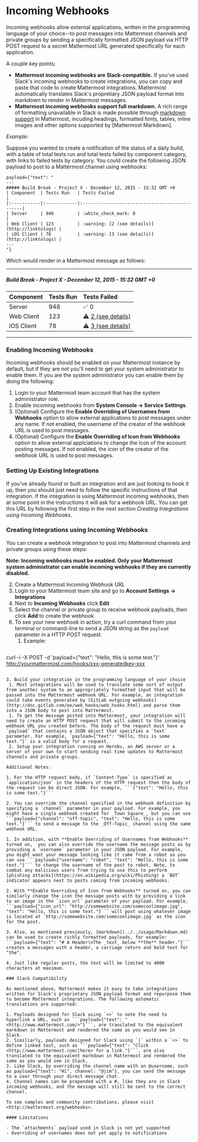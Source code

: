 # Incoming Webhooks

Incoming webhooks allow external applications, written in the programming language of your choice--to post messages into Mattermost channels and private groups by sending a specifically formatted JSON payload via HTTP POST request to a secret Mattermost URL generated specifically for each application.

A couple key points:

- **Mattermost incoming webhooks are Slack-compatible.** If you've used Slack's incoming webhooks to create integrations, you can copy and paste that code to create Mattermost integrations. Mattermost automatically translates Slack's propretiary JSON payload format into markdown to render in Mattermost messages.
- **Mattermost incoming webhooks support full markdown.** A rich range of formatting unavailable in Slack is made possible through [markdown support](../../usage/Markdown.md) in Mattermost, incuding headings, formatted fonts, tables, inline images and other options supported by [Mattermost Markdown].

_Example:_

Suppose you wanted to create a notification of the status of a daily build, with a table of total tests run and total tests failed by component category, with links to failed tests by category. You could create the following JSON payload to post to a Mattermost channel using webhooks:

```
payload={"text": "
---
##### Build Break - Project X - December 12, 2015 - 15:32 GMT +0
| Component  | Tests Run   | Tests Failed                                   |
|:-----------|:------------|:-----------------------------------------------|
| Server     | 948         | :white_check_mark: 0                           |
| Web Client | 123         | :warning: [2 (see details)](http://linktologs) |
| iOS Client | 78          | :warning: [3 (see details)](http://linktologs) |
---
"}
```
Which would render in a Mattermost message as follows:

---
##### Build Break - Project X - December 12, 2015 - 15:32 GMT +0
| Component  | Tests Run   | Tests Failed                                   |
|:-----------|:------------|:-----------------------------------------------|
| Server     | 948         | :white_check_mark: 0                           |
| Web Client | 123         | :warning: [2 (see details)](http://linktologs) |
| iOS Client | 78          | :warning: [3 (see details)](http://linktologs) |
---

### Enabling Incoming Webhooks
Incoming webhooks should be enabled on your Mattermost instance by default, but if they are not you'll need to get your system administrator to enable them. If you are the system administrator you can enable them by doing the following:

1. Login to your Mattermost team account that has the system administrator role.
1. Enable incoming webhooks from **System Console -> Service Settings**.
1. (Optional) Configure the **Enable Overriding of Usernames from Webhooks** option to allow external applications to post messages under any name. If not enabled, the username of the creator of the webhook URL is used to post messages.
2. (Optional) Configure the **Enable Overriding of Icon from Webhooks** option to allow external applciations to change the icon of the account posting messages. If not enabled, the icon of the creator of the webhook URL is used to post messages.

### Setting Up Existing Integrations
If you've already found or built an integration and are just looking to hook it up, then you should just need to follow the specific instructions of that integration. If the integration is using Mattermost incoming webhooks, then at some point in the instructions it will ask for a webhook URL. You can get this URL by following the first step in the next section _Creating Integrations using Incoming Webhooks_.

### Creating Integrations using Incoming Webhooks
You can create a webhook integration to post into Mattermost channels and private groups using these steps:

**Note: Incoming webhooks must be enabled. Only your Mattermost system administrator can enable incoming webhooks if they are currently disabled.**

2. Create a Mattermost Incoming Webhook URL
 1. Login to your Mattermost team site and go to **Account Settings -> Integrations**
 2. Next to **Incoming Webhooks** click **Edit**
 3. Select the channel or private group to receive webhook payloads, then click **Add** to create the webhook
 4. To see your new webhook in action, try a curl command from your terminal or command-line to send a JSON string as the `payload` parameter in a HTTP POST request.
     1. Example:
     ```
curl -i -X POST -d 'payload={"text": "Hello, this is some text."}' http://yourmattermost.com/hooks/xxx-generatedkey-xxx
```

3. Build your integration in the programming language of your choice
 1. Most integrations will be used to translate some sort of output from another system to an appropriately formatted input that will be passed into the Mattermost webhook URL. For example, an integration could take events generated by [GitLab outgoing webhooks](http://doc.gitlab.com/ee/web_hooks/web_hooks.html) and parse them into a JSON body to post into Mattermost.
 1. To get the message posted into Mattermost, your integration will need to create an HTTP POST request that will submit to the incoming webhook URL you created before. The body of the request must have a `payload` that contains a JSON object that specifies a `text` parameter. For example, `payload={"text": "Hello, this is some text."}` is a valid body for a request.
 2. Setup your integration running on Heroku, an AWS server or a server of your own to start sending real time updates to Mattermost channels and private groups.

Additional Notes:

1. For the HTTP request body, if `Content-Type` is specified as `application/json` in the headers of the HTTP request then the body of the request can be direct JSON. For example, ```{"text": "Hello, this is some text."}```

2. You can override the channel specified in the webhook definition by specifying a `channel` parameter in your payload. For example, you might have a single webhook created for _Town Square_, but you can use ```payload={"channel": "off-topic", "text": "Hello, this is some text."}``` to send a message to the _Off-Topic_ channel using the same webhook URL.

1. In addition, with **Enable Overriding of Usernames from Webhooks** turned on,  you can also override the username the message posts as by providing a `username` parameter in your JSON payload. For example, you might want your message looking like it came from a robot so you can use ```payload={"username": "robot", "text": "Hello, this is some text."}``` to change the username of the post to robot. Note, to combat any malicious users from trying to use this to perform [phishing attacks](https://en.wikipedia.org/wiki/Phishing) a `BOT` indicator appears next to posts coming from incoming webhooks.

2. With **Enable Overriding of Icon from Webhooks** turned on, you can similarly change the icon the message posts with by providing a link to an image in the `icon_url` parameter of your payload. For example, ```payload={"icon_url": "http://somewebsite.com/somecoolimage.jpg", "text": "Hello, this is some text."}``` will post using whatever image is located at `http://somewebsite.com/somecoolimage.jpg` as the icon for the post.

3. Also, as mentioned previously, [markdown](../../usage/Markdown.md) can be used to create richly formatted payloads, for example: ```payload={"text": "# A Header\nThe _text_ below **the** header."}``` creates a messages with a header, a carriage return and bold text for "the".

4. Just like regular posts, the text will be limited to 4000 characters at maximum.

### Slack Compatibility

As mentioned above, Mattermost makes it easy to take integrations written for Slack's proprietary JSON payload format and repurpose them to become Mattermost integrations. The following automatic translations are supported:

1. Payloads designed for Slack using `<>` to note the need to hyperlink a URL, such as ```payload={"text": "<http://www.mattermost.com/>"}```, are translated to the equivalent markdown in Mattermost and rendered the same as you would see in Slack.
2. Similiarly, payloads designed for Slack using `|` within a `<>` to define linked text, such as ```payload={"text": "Click <http://www.mattermost.com/|here> for a link."}```, are also translated to the equivalent markdown in Mattermost and rendered the same as you would see in Slack.
3. Like Slack, by overriding the channel name with an @username, such as payload={"text": "Hi", channel: "@jim"}, you can send the message to a user through your direct message chat.
4. Channel names can be prepended with a #, like they are in Slack incoming webhooks, and the message will still be sent to the correct channel.

To see samples and community contributions, please visit <http://mattermost.org/webhooks>.

#### Limitations

- The `attachments` payload used in Slack is not yet supported
- Overriding of usernames does not yet apply to notifications
